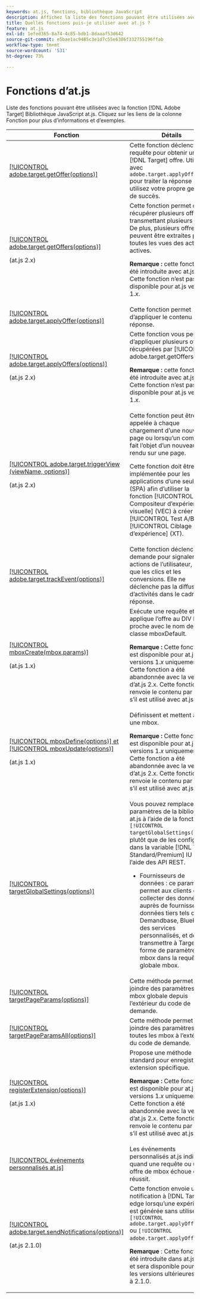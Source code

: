 ```yaml
---
keywords: at.js, fonctions, bibliothèque JavaScript
description: Affichez la liste des fonctions pouvant être utilisées avec les versions 1.x et 2.x de la bibliothèque JavaScript at.js dans [!DNL Adobe Target].
title: Quelles fonctions puis-je utiliser avec at.js ?
feature: at.js
exl-id: 1efed365-8a74-4c85-bdb1-8daaaf53d642
source-git-commit: e5bae1ac9485c3e1d7c55e6386f332755196ffab
workflow-type: tm+mt
source-wordcount: '531'
ht-degree: 73%

---
```


# Fonctions d’at.js

Liste des fonctions pouvant être utilisées avec la fonction [!DNL Adobe Target] Bibliothèque JavaScript at.js. Cliquez sur les liens de la colonne Fonction pour plus d’informations et d’exemples.

| Fonction | Détails |
| --- | --- | 
| [[!UICONTROL adobe.target.getOffer(options)]](/help/dev/implement/client-side/atjs/atjs-functions/adobe-target-getoffer.md) | Cette fonction déclenche une requête pour obtenir une [!DNL Target] offre. Utilisez avec `adobe.target.applyOffer()` pour traiter la réponse ou utilisez votre propre gestion de succès. |
| [[!UICONTROL adobe.target.getOffers(options)]](/help/dev/implement/client-side/atjs/atjs-functions/adobe-target-getoffers-atjs-2.md)<P>(at.js 2.x) | Cette fonction permet de récupérer plusieurs offres en transmettant plusieurs mbox. De plus, plusieurs offres peuvent être extraites pour toutes les vues des activités actives.<P>**Remarque :** cette fonction a été introduite avec at.js 2.x. Cette fonction n’est pas disponible pour at.js version 1.*x*. |
| [[!UICONTROL adobe.target.applyOffer(options)]](/help/dev/implement/client-side/atjs/atjs-functions/adobe-target-applyoffer.md) | Cette fonction permet d’appliquer le contenu de la réponse. |
| [[!UICONTROL adobe.target.applyOffers(options)]](/help/dev/implement/client-side/atjs/atjs-functions/adobe-target-applyoffers-atjs-2.md)<P>(at.js 2.x) | Cette fonction vous permet d’appliquer plusieurs offres récupérées par [!UICONTROL adobe.target.getOffers()].<P>**Remarque :** cette fonction a été introduite avec at.js 2.x. Cette fonction n’est pas disponible pour at.js version 1.*x*. |
| [[!UICONTROL adobe.target.triggerView (viewName, options)]](/help/dev/implement/client-side/atjs/atjs-functions/adobe-target-triggerview-atjs-2.md)<P>(at.js 2.x) | Cette fonction peut être appelée à chaque chargement d’une nouvelle page ou lorsqu’un composant fait l’objet d’un nouveau rendu sur une page.<P> Cette fonction doit être implémentée pour les applications d’une seule page (SPA) afin d’utiliser la fonction [!UICONTROL Compositeur d’expérience visuelle] (VEC) à créer [!UICONTROL Test A/B] et [!UICONTROL Ciblage d’expérience] (XT). |
| [[!UICONTROL adobe.target.trackEvent(options)]](/help/dev/implement/client-side/atjs/atjs-functions/adobe-target-trackevent.md) | Cette fonction déclenche une demande pour signaler les actions de l’utilisateur, telles que les clics et les conversions. Elle ne déclenche pas la diffusion d’activités dans le cadre de la réponse. |
| [[!UICONTROL mboxCreate(mbox,params)]](/help/dev/implement/client-side/atjs/atjs-functions/mboxcreate-atjs.md)<P>(at.js 1.x) | Exécute une requête et applique l’offre au DIV le plus proche avec le nom de la classe mboxDefault.<P>**Remarque :** Cette fonction est disponible pour at.js versions 1.*x* uniquement. Cette fonction a été abandonnée avec la version d’at.js 2.x. Cette fonction renvoie le contenu par défaut s’il est utilisé avec at.js 2.x. |
| [[!UICONTROL mboxDefine(options)] et [!UICONTROL mboxUpdate(options)]](/help/dev/implement/client-side/atjs/atjs-functions/mboxdefine-mboxupdate-atjs-1x.md)<P>(at.js 1.x) | Définissent et mettent à jour une mbox.<P>**Remarque :** Cette fonction est disponible pour at.js versions 1.*x* uniquement. Cette fonction a été abandonnée avec la version d’at.js 2.x. Cette fonction renvoie le contenu par défaut s’il est utilisé avec at.js 2.x. |
| [[!UICONTROL targetGlobalSettings(options)]](/help/dev/implement/client-side/atjs/atjs-functions/targetglobalsettings.md) | Vous pouvez remplacer les paramètres de la bibliothèque at.js à l’aide de la fonction `[!UICONTROL targetGlobalSettings()]`, plutôt que de les configurer dans la variable [!DNL Target Standard/Premium] IU ou à l’aide des API REST.<ul><li>Fournisseurs de données : ce paramètre permet aux clients de collecter des données auprès de fournisseurs de données tiers tels que Demandbase, BlueKai ou des services personnalisés, et de les transmettre à Target sous forme de paramètres mbox dans la requête globale mbox.</li></ul> |
| [[!UICONTROL targetPageParams(options)]](/help/dev/implement/client-side/atjs/atjs-functions/targetpageparams.md) | Cette méthode permet de joindre des paramètres à la mbox globale depuis l’extérieur du code de demande. |
| [[!UICONTROL targetPageParamsAll(options)]](/help/dev/implement/client-side/atjs/atjs-functions/targetpageparamsall.md) | Cette méthode permet de joindre des paramètres à toutes les mbox à l’extérieur du code de demande. |
| [[!UICONTROL registerExtension(options)]](/help/dev/implement/client-side/atjs/atjs-functions/registerextension-atjs-1x.md)<P>(at.js 1.x) | Propose une méthode standard pour enregistrer une extension spécifique.<P>**Remarque :** Cette fonction est disponible pour at.js versions 1.*x* uniquement. Cette fonction a été abandonnée avec la version d’at.js 2.x. Cette fonction renvoie le contenu par défaut s’il est utilisé avec at.js 2.x. |
| [[!UICONTROL événements personnalisés at.js]](/help/dev/implement/client-side/atjs/atjs-functions/atjs-custom-events.md) | Les événements personnalisés at.js indiquent quand une requête ou une offre de mbox échoue ou réussit. |
| [[!UICONTROL adobe.target.sendNotifications(options)]](/help/dev/implement/client-side/atjs/atjs-functions/adobe-target-sendnotifications-atjs-21.md)<P>(at.js 2.1.0) | Cette fonction envoie une notification à [!DNL Target] edge lorsqu’une expérience est générée sans utiliser `[!UICONTROL adobe.target.applyOffer()]` ou `[!UICONTROL adobe.target.applyOffers()]`.<P>**Remarque** : Cette fonction a été introduite dans at.js 2.1.0 et sera disponible pour toutes les versions ultérieures à 2.1.0. |
